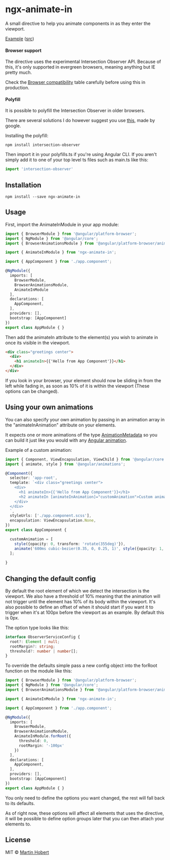 # ngx-animate-in
A small directive to help you animate components in as they enter the viewport.

[Example](https://ngx-animate-in-example.stackblitz.io/) ([src](https://stackblitz.com/edit/ngx-animate-in-example?file=app%2Fproduct-list%2Fproduct-list.component.html))

#### Browser support
The directive uses the experimental Intersection Observer API. Because of this, it's only supported in evergreen browsers, meaning anything but IE pretty much. 

Check the [Browser compatibility](https://developer.mozilla.org/en-US/docs/Web/API/Intersection_Observer_API#Browser_compatibility) table carefully before using this in production.

#### Polyfill
It is possible to polyfill the Intersection Observer in older browsers.

There are several solutions I do however suggest you use [this](https://github.com/w3c/IntersectionObserver/tree/master/polyfill), made by google.

Installing the polyfill:

```
npm install intersection-observer
```

Then import it in your polyfills.ts if you're using Angular CLI. If you aren't simply add it to one of your top level ts files such as main.ts like this:

```typescript
import 'intersection-observer'
```

## Installation

```
npm install --save ngx-animate-in
```

## Usage
First, import the AnimateInModule in your app module:

```typescript
import { BrowserModule } from '@angular/platform-browser';
import { NgModule } from '@angular/core';
import { BrowserAnimationsModule } from '@angular/platform-browser/animations';

import { AnimateInModule } from 'ngx-animate-in';

import { AppComponent } from './app.component';

@NgModule({
  imports: [
    BrowserModule,
    BrowserAnimationsModule,
    AnimateInModule
  ],
  declarations: [
    AppComponent,
  ],
  providers: [],
  bootstrap: [AppComponent]
})
export class AppModule { }
```

Then add the animateIn attribute to the element(s) you wish to animate in once its visible in the viewport.

```html
<div class="greetings center">
  <div>
    <h1 animateIn>{{'Hello from App Component'}}</h1>
  </div>
</div>
```

If you look in your browser, your element should now be sliding in from the left while fading in, as soon as 10% of it is within the viewport (These options can be changed).


## Using your own animations

You can also specify your own animation by passing in an animation array in the "animateInAnimation" attribute on your elements.

It expects one or more animations of the type [AnimationMetadata](https://angular.io/api/animations/AnimationMetadata) so you can build it just like you would with any [Angular animation](https://angular.io/api/animations/animation).

Example of a custom animation:

```typescript
import { Component, ViewEncapsulation, ViewChild } from '@angular/core';
import { animate, style } from '@angular/animations';

@Component({
  selector: 'app-root',
  template: `<div class="greetings center">
    <div>
      <h1 animateIn>{{'Hello from App Component'}}</h1>
      <h2 animateIn [animateInAnimation]="customAnimation">Custom animation!</h2>
    </div>
  </div>
  `,
  styleUrls: ['./app.component.scss'],
  encapsulation: ViewEncapsulation.None,
})
export class AppComponent {

  customAnimation = [
    style({opacity: 0, transform: 'rotate(355deg)'}),
    animate('600ms cubic-bezier(0.35, 0, 0.25, 1)', style({opacity: 1, transform: 'rotate(0deg)'}))
  ];
  
}
```

## Changing the default config
By default the root element of which we detect the intersection is the viewport. We also have a threshold of 10% meaning that the animation will not trigger until the element has 10% of its body within the viewport. It's also possible to define an offset of when it should start if you want it to trigger when it's at 100px before the viewport as an example. By default this is 0px.

The option type looks like this:
```typescript
interface ObserverServiceConfig {
  root?: Element | null;
  rootMargin?: string;
  threshold?: number | number[];
}
```

To override the defaults simple pass a new config object into the forRoot function on the module like this:

```typescript
import { BrowserModule } from '@angular/platform-browser';
import { NgModule } from '@angular/core';
import { BrowserAnimationsModule } from '@angular/platform-browser/animations';

import { AnimateInModule } from 'ngx-animate-in';

import { AppComponent } from './app.component';

@NgModule({
  imports: [
    BrowserModule,
    BrowserAnimationsModule,
    AnimateInModule.forRoot({
      threshold: 0,
      rootMargin: '-100px'
    })
  ],
  declarations: [
    AppComponent,
  ],
  providers: [],
  bootstrap: [AppComponent]
})
export class AppModule { }
```
You only need to define the options you want changed, the rest will fall back to its defaults.

As of right now, these options will affect all elements that uses the directive, it will be possible to define option groups later that you can then attach your elements to.

## License

MIT © [Martin Hobert](http://mereommig.dk)

